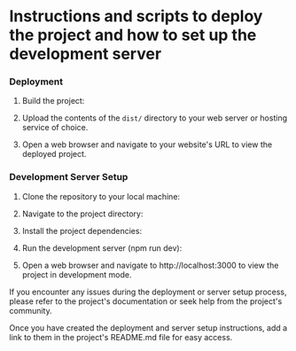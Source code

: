 # Instructions and scripts to deploy the project and how to set up the development server
### Deployment

1. Build the project:

2. Upload the contents of the `dist/` directory to your web server or hosting service of choice.

3. Open a web browser and navigate to your website's URL to view the deployed project.

### Development Server Setup

1. Clone the repository to your local machine:

2. Navigate to the project directory:

3. Install the project dependencies:

4. Run the development server (npm run dev):

5. Open a web browser and navigate to http://localhost:3000 to view the project in development mode.

If you encounter any issues during the deployment or server setup process, please refer to the project's documentation or seek help from the project's community.

Once you have created the deployment and server setup instructions, add a link to them in the project's README.md file for easy access.
